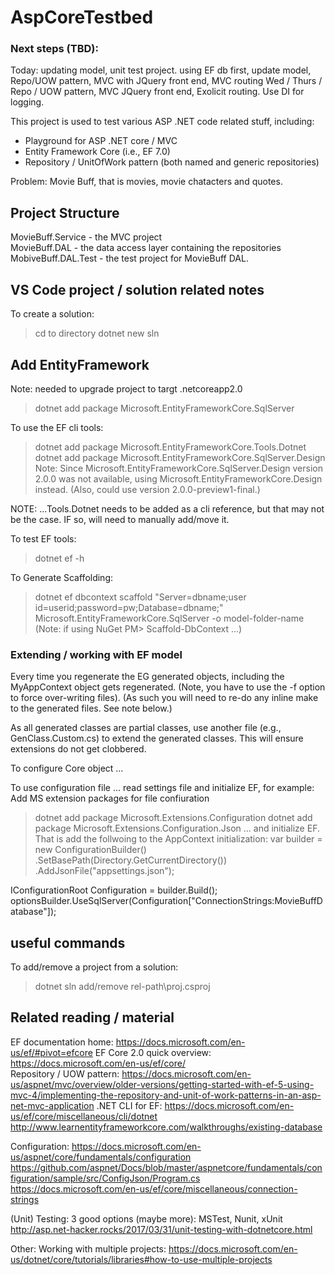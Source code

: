 # AspCoreTestbed  

### Next steps (TBD):
Today: updating model, unit test project.
using EF db first, update model, Repo/UOW pattern,  MVC with JQuery front end, MVC routing
Wed / Thurs / Repo / UOW pattern, MVC JQuery front end, Exolicit routing. 
Use DI for logging. 
 

This project is used to test various ASP .NET code related stuff, including:  
* Playground for ASP .NET core / MVC
* Entity Framework Core (i.e., EF 7.0)
* Repository / UnitOfWork pattern (both named and generic repositories)

Problem:  Movie Buff, that is movies, movie chatacters and quotes.  

## Project Structure
MovieBuff.Service - the MVC project  
MovieBuff.DAL - the data access layer containing the repositories
MobiveBuff.DAL.Test - the test project for MovieBuff DAL.

## VS Code project / solution related notes

To create a solution:   
> cd to directory 
> dotnet new sln

## Add EntityFramework

Note: needed to upgrade project to targt .netcoreapp2.0

> dotnet add package Microsoft.EntityFrameworkCore.SqlServer 

To use the EF cli tools:
> dotnet add package Microsoft.EntityFrameworkCore.Tools.Dotnet
> dotnet add package Microsoft.EntityFrameworkCore.SqlServer.Design
Note: Since Microsoft.EntityFrameworkCore.SqlServer.Design version 2.0.0 was not 
available, using Microsoft.EntityFrameworkCore.Design instead. (Also, could use 
version 2.0.0-preview1-final.)
 

NOTE: ...Tools.Dotnet needs to be added as a cli reference, but that may not be
the case. IF so, will need to manually add/move it.
<ItemGroup>
    <DotNetCliToolReference Include="Microsoft.EntityFrameworkCore.Tools.DotNet" Version="2.0.0" />
</ItemGroup>

To test EF tools:
> dotnet ef -h

To Generate Scaffolding:
>  dotnet ef dbcontext scaffold "Server=dbname;user id=userid;password=pw;Database=dbname;" Microsoft.EntityFrameworkCore.SqlServer -o model-folder-name
(Note: if using NuGet PM> Scaffold-DbContext ...)

### Extending / working with EF model
Every time you regenerate the EG generated objects, including the MyAppContext object gets 
regenerated. (Note, you have to use the -f option to force over-writing files). (As such
you will need to re-do any inline make to the generated files. See note below.)

As all generated classes are partial classes, use another file (e.g., GenClass.Custom.cs) to
extend the generated classes. This will ensure extensions do not get clobbered. 



To configure Core object ...

To use configuration file ... read settings file and initialize EF, for example:
Add MS extension packages for file confiuration
> dotnet add package Microsoft.Extensions.Configuration 
> dotnet add package Microsoft.Extensions.Configuration.Json
... and initialize EF. That is add the follwoing to the AppContext initialization: 
var builder = new ConfigurationBuilder()
    .SetBasePath(Directory.GetCurrentDirectory())
    .AddJsonFile("appsettings.json");

IConfigurationRoot Configuration = builder.Build();
optionsBuilder.UseSqlServer(Configuration["ConnectionStrings:MovieBuffDatabase"]);


## useful commands
To add/remove a project from a solution:
> dotnet sln add/remove rel-path\proj.csproj


## Related reading / material

EF documentation home: https://docs.microsoft.com/en-us/ef/#pivot=efcore
EF Core 2.0 quick overview: https://docs.microsoft.com/en-us/ef/core/  
Repository / UOW pattern: https://docs.microsoft.com/en-us/aspnet/mvc/overview/older-versions/getting-started-with-ef-5-using-mvc-4/implementing-the-repository-and-unit-of-work-patterns-in-an-asp-net-mvc-application
.NET CLI for EF: https://docs.microsoft.com/en-us/ef/core/miscellaneous/cli/dotnet
http://www.learnentityframeworkcore.com/walkthroughs/existing-database

Configuration:
https://docs.microsoft.com/en-us/aspnet/core/fundamentals/configuration
https://github.com/aspnet/Docs/blob/master/aspnetcore/fundamentals/configuration/sample/src/ConfigJson/Program.cs
https://docs.microsoft.com/en-us/ef/core/miscellaneous/connection-strings

(Unit) Testing: 3 good options (maybe more): MSTest, Nunit, xUnit
http://asp.net-hacker.rocks/2017/03/31/unit-testing-with-dotnetcore.html

Other:
Working with multiple projects: https://docs.microsoft.com/en-us/dotnet/core/tutorials/libraries#how-to-use-multiple-projects


